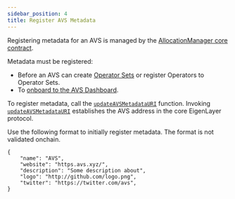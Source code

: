 ```yaml
---
sidebar_position: 4
title: Register AVS Metadata
---
```


Registering metadata for an AVS is managed by the [AllocationManager core contract](../../concepts/eigenlayer-contracts/core-contracts.md).  

Metadata must be registered:
* Before an AVS can create [Operator Sets](../../../../eigenlayer/concepts/operator-sets/operator-sets-concept.md) or register Operators to Operator Sets. 
* To [onboard to the AVS Dashboard](../publish/onboard-avs-dashboard.md).

To register metadata, call the [`updateAVSMetadataURI`](https://github.com/Layr-Labs/eigenlayer-contracts/blob/9a19503e2a4467f0be938f72e80b11768b2e47f9/docs/core/AllocationManager.md#avs-metadata) function. Invoking [`updateAVSMetadataURI`](https://github.com/Layr-Labs/eigenlayer-contracts/blob/9a19503e2a4467f0be938f72e80b11768b2e47f9/docs/core/AllocationManager.md#avs-metadata)
establishes the AVS address in the core EigenLayer protocol.

Use the following format to initially register metadata. The format is not validated onchain. 

```
{
    "name": "AVS",
    "website": "https.avs.xyz/",
    "description": "Some description about",
    "logo": "http://github.com/logo.png",
    "twitter": "https://twitter.com/avs",
}
```